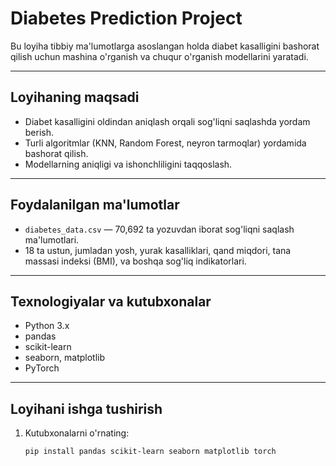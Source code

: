 # Diabetes Prediction Project

Bu loyiha tibbiy ma'lumotlarga asoslangan holda diabet kasalligini bashorat qilish uchun mashina o'rganish va chuqur o'rganish modellarini yaratadi.

---

## Loyihaning maqsadi

- Diabet kasalligini oldindan aniqlash orqali sog'liqni saqlashda yordam berish.
- Turli algoritmlar (KNN, Random Forest, neyron tarmoqlar) yordamida bashorat qilish.
- Modellarning aniqligi va ishonchliligini taqqoslash.

---

## Foydalanilgan ma'lumotlar

- `diabetes_data.csv` — 70,692 ta yozuvdan iborat sog'liqni saqlash ma'lumotlari.
- 18 ta ustun, jumladan yosh, yurak kasalliklari, qand miqdori, tana massasi indeksi (BMI), va boshqa sog'liq indikatorlari.

---

## Texnologiyalar va kutubxonalar

- Python 3.x
- pandas
- scikit-learn
- seaborn, matplotlib
- PyTorch

---

## Loyihani ishga tushirish

1. Kutubxonalarni o'rnating:
   ```bash
   pip install pandas scikit-learn seaborn matplotlib torch
